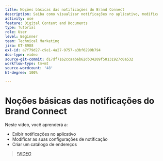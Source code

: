 ```yaml
---
title: Noções básicas das notificações do Brand Connect
description: Saiba como visualizar notificações no aplicativo, modificar as suas configurações de notificação e criar um catálogo de endereços no Brand Connect do [!UICONTROL Workfront DAM].
activity: use
feature: Digital Content and Documents
type: Tutorial
role: User
level: Beginner
team: Technical Marketing
jira: KT-8988
exl-id: a7f79d27-c9e1-4a27-9757-a3bf6299b794
doc-type: video
source-git-commit: d17df7162ccaab6b62db34209f50131927c0a532
workflow-type: tm+mt
source-wordcount: '48'
ht-degree: 100%

---
```


# Noções básicas das notificações do Brand Connect

Neste vídeo, você aprenderá a:

* Exibir notificações no aplicativo
* Modificar as suas configurações de notificação
* Criar um catálogo de endereços

>[!VIDEO](https://video.tv.adobe.com/v/335250/?quality=12&learn=on&enablevpops)
